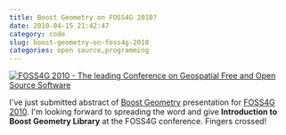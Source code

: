 ```yaml
---
title: Boost Geometry on FOSS4G 2010?
date: 2010-04-15 21:42:47
category: code
slug: boost-geometry-on-foss4g-2010
categories: open source,programming
---
```


[![FOSS4G 2010 - The leading Conference on Geospatial Free and Open Source Software](/images/foss4g2010-logo.png)](http://2010.foss4g.org)


I've just submitted abstract of [Boost Geometry](http://trac.osgeo.org/ggl/) presentation for [FOSS4G 2010](http://2010.foss4g.org). I'm looking forward to spreading the word and give **Introduction to Boost Geometry Library** at the FOSS4G conference. Fingers crossed!
